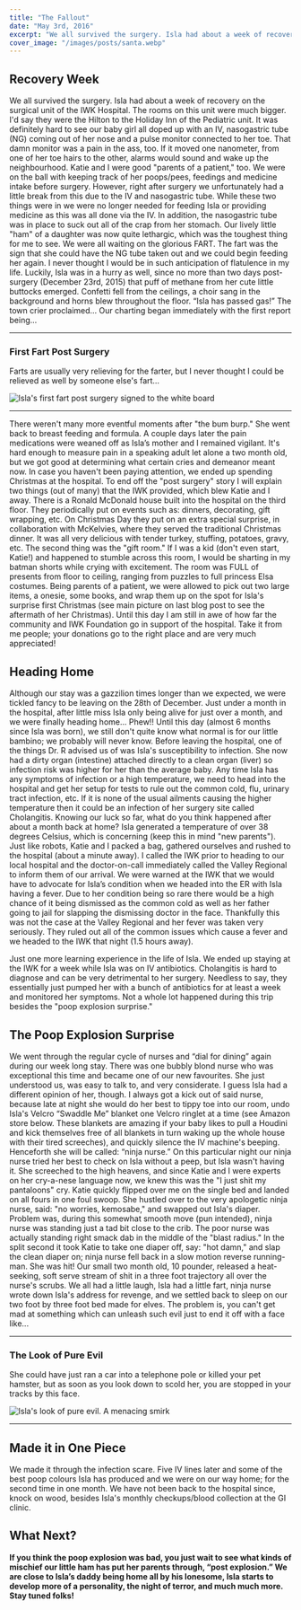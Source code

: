 ```yaml
---
title: "The Fallout"
date: "May 3rd, 2016"
excerpt: "We all survived the surgery. Isla had about a week of recovery on the surgical unit of the IWK Hospital. The rooms..."
cover_image: "/images/posts/santa.webp"
---
```


## Recovery Week

We all survived the surgery. Isla had about a week of recovery on the surgical unit of the IWK Hospital. The rooms on this unit were much bigger. I'd say they were the Hilton to the Holiday Inn of the Pediatric unit. It was definitely hard to see our baby girl all doped up with an IV, nasogastric tube (NG) coming out of her nose and a pulse monitor connected to her toe. That damn monitor was a pain in the ass, too. If it moved one nanometer, from one of her toe hairs to the other, alarms would sound and wake up the neighbourhood. Katie and I were good "parents of a patient," too. We were on the ball with keeping track of her poops/pees, feedings and medicine intake before surgery. However, right after surgery we unfortunately had a little break from this due to the IV and nasogastric tube. While these two things were in we were no longer needed for feeding Isla or providing medicine as this was all done via the IV. In addition, the nasogastric tube was in place to suck out all of the crap from her stomach. Our lively little "ham" of a daughter was now quite lethargic, which was the toughest thing for me to see. We were all waiting on the glorious FART. The fart was the sign that she could have the NG tube taken out and we could begin feeding her again. I never thought I would be in such anticipation of flatulence in my life. Luckily, Isla was in a hurry as well, since no more than two days post-surgery (December 23rd, 2015) that puff of methane from her cute little buttocks emerged. Confetti fell from the ceilings, a choir sang in the background and horns blew throughout the floor. “Isla has passed gas!” The town crier proclaimed… Our charting began immediately with the first report being...

---

### First Fart Post Surgery

Farts are usually very relieving for the farter, but I never thought I could be relieved as well by someone else's fart...

![Isla's first fart post surgery signed to the white board](/images/posts/fart.webp)

---

There weren't many more eventful moments after "the bum burp." She went back to breast feeding and formula. A couple days later the pain medications were weaned off as Isla’s mother and I remained vigilant. It's hard enough to measure pain in a speaking adult let alone a two month old, but we got good at determining what certain cries and demeanor meant now. In case you haven't been paying attention, we ended up spending Christmas at the hospital. To end off the "post surgery" story I will explain two things (out of many) that the IWK provided, which blew Katie and I away. There is a Ronald McDonald house built into the hospital on the third floor. They periodically put on events such as: dinners, decorating, gift wrapping, etc. On Christmas Day they put on an extra special surprise, in collaboration with McKelvies, where they served the traditional Christmas dinner. It was all very delicious with tender turkey, stuffing, potatoes, gravy, etc. The second thing was the "gift room." If I was a kid (don't even start, Katie!) and happened to stumble across this room, I would be sharting in my batman shorts while crying with excitement. The room was FULL of presents from floor to ceiling, ranging from puzzles to full princess Elsa costumes. Being parents of a patient, we were allowed to pick out two large items, a onesie, some books, and wrap them up on the spot for Isla's surprise first Christmas (see main picture on last blog post to see the aftermath of her Christmas). Until this day I am still in awe of how far the community and IWK Foundation go in support of the hospital. Take it from me people; your donations go to the right place and are very much appreciated!

## Heading Home

Although our stay was a gazzilion times longer than we expected, we were tickled fancy to be leaving on the 28th of December. Just under a month in the hospital, after little miss Isla only being alive for just over a month, and we were finally heading home... Phew!! Until this day (almost 6 months since Isla was born), we still don't quite know what normal is for our little bambino; we probably will never know. Before leaving the hospital, one of the things Dr. R advised us of was Isla's susceptibility to infection. She now had a dirty organ (intestine) attached directly to a clean organ (liver) so infection risk was higher for her than the average baby. Any time Isla has any symptoms of infection or a high temperature, we need to head into the hospital and get her setup for tests to rule out the common cold, flu, urinary tract infection, etc. If it is none of the usual ailments causing the higher temperature then it could be an infection of her surgery site called Cholangitis. Knowing our luck so far, what do you think happened after about a month back at home? Isla generated a temperature of over 38 degrees Celsius, which is concerning (keep this in mind "new parents"). Just like robots, Katie and I packed a bag, gathered ourselves and rushed to the hospital (about a minute away). I called the IWK prior to heading to our local hospital and the doctor-on-call immediately called the Valley Regional to inform them of our arrival. We were warned at the IWK that we would have to advocate for Isla’s condition when we headed into the ER with Isla having a fever. Due to her condition being so rare there would be a high chance of it being dismissed as the common cold as well as her father going to jail for slapping the dismissing doctor in the face. Thankfully this was not the case at the Valley Regional and her fever was taken very seriously. They ruled out all of the common issues which cause a fever and we headed to the IWK that night (1.5 hours away).

Just one more learning experience in the life of Isla. We ended up staying at the IWK for a week while Isla was on IV antibiotics. Cholangitis is hard to diagnose and can be very detrimental to her surgery. Needless to say, they essentially just pumped her with a bunch of antibiotics for at least a week and monitored her symptoms. Not a whole lot happened during this trip besides the "poop explosion surprise."

## The Poop Explosion Surprise

We went through the regular cycle of nurses and “dial for dining” again during our week long stay. There was one bubbly blond nurse who was exceptional this time and became one of our new favourites. She just understood us, was easy to talk to, and very considerate. I guess Isla had a different opinion of her, though. I always got a kick out of said nurse, because late at night she would do her best to tippy toe into our room, undo Isla's Velcro “Swaddle Me” blanket one Velcro ringlet at a time (see Amazon store below. These blankets are amazing if your baby likes to pull a Houdini and kick themselves free of all blankets in turn waking up the whole house with their tired screeches), and quickly silence the IV machine's beeping. Henceforth she will be called: “ninja nurse.” On this particular night our ninja nurse tried her best to check on Isla without a peep, but Isla wasn't having it. She screeched to the high heavens, and since Katie and I were experts on her cry-a-nese language now, we knew this was the "I just shit my pantaloons" cry. Katie quickly flipped over me on the single bed and landed on all fours in one foul swoop. She hustled over to the very apologetic ninja nurse, said: "no worries, kemosabe," and swapped out Isla's diaper. Problem was, during this somewhat smooth move (pun intended), ninja nurse was standing just a tad bit close to the crib. The poor nurse was actually standing right smack dab in the middle of the "blast radius." In the split second it took Katie to take one diaper off, say: "hot damn," and slap the clean diaper on; ninja nurse fell back in a slow motion reverse running-man. She was hit! Our small two month old, 10 pounder, released a heat-seeking, soft serve stream of shit in a three foot trajectory all over the nurse's scrubs. We all had a little laugh, Isla had a little fart, ninja nurse wrote down Isla's address for revenge, and we settled back to sleep on our two foot by three foot bed made for elves. The problem is, you can't get mad at something which can unleash such evil just to end it off with a face like...

---

### The Look of Pure Evil

She could have just ran a car into a telephone pole or killed your pet hamster, but as soon as you look down to scold her, you are stopped in your tracks by this face.

![Isla's look of pure evil. A menacing smirk](/images/posts/evil.webp)

---

## Made it in One Piece

We made it through the infection scare. Five IV lines later and some of the best poop colours Isla has produced and we were on our way home; for the second time in one month. We have not been back to the hospital since, knock on wood, besides Isla's monthly checkups/blood collection at the GI clinic.

## What Next?

**If you think the poop explosion was bad, you just wait to see what kinds of mischief our little ham has put her parents through, “post explosion.” We are close to Isla’s daddy being home all by his lonesome, Isla starts to develop more of a personality, the night of terror, and much much more. Stay tuned folks!**
